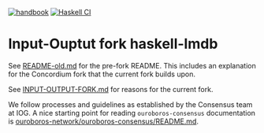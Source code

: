 [![handbook](https://img.shields.io/badge/policy-Cardano%20Engineering%20Handbook-informational?style=for-the-badge)](https://input-output-hk.github.io/cardano-engineering-handbook)
[![Haskell CI](https://img.shields.io/github/actions/workflow/status/input-output-hk/haskell-lmdb/haskell.yml?label=Build&style=for-the-badge)](https://github.com/input-output-hk/haskell-lmdb/actions/workflows/haskell.yml)

# Input-Ouptut fork haskell-lmdb

See [README-old.md](./README-old.md) for the pre-fork README. This includes an
explanation for the Concordium fork that the current fork builds upon.

See [INPUT-OUTPUT-FORK.md](./INPUT-OUPUT-FORK.md) for reasons for the current
fork.

We follow processes and guidelines as established by the Consensus team at IOG.
A nice starting point for reading `ouroboros-consensus` documentation is
[ouroboros-network/ouroboros-consensus/README.md](
https://github.com/input-output-hk/ouroboros-network/blob/master/ouroboros-consensus/README.md).
